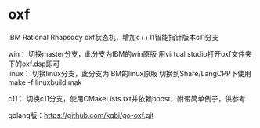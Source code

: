 # oxf
IBM Rational Rhapsody oxf状态机，增加c++11智能指针版本c11分支

win：
  切换master分支，此分支为IBM的win原版
  用virtual studio打开oxf文件夹下的oxf.dsp即可  
linux：
 切换linux分支，此分支为IBM的linux原版
 切换到Share/LangCPP下使用 make -f linuxbuild.mak
 
c11：
  切换c11分支，使用CMakeLists.txt并依赖boost，附带简单例子，供参考
  
golang版：https://github.com/kqbi/go-oxf.git
